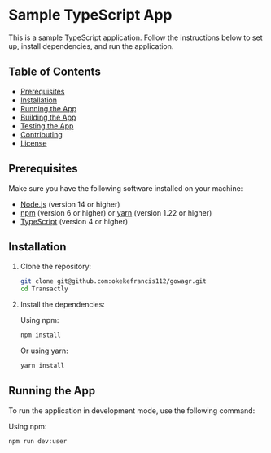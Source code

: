 # Sample TypeScript App

This is a sample TypeScript application. Follow the instructions below to set up, install dependencies, and run the application.

## Table of Contents

- [Prerequisites](#prerequisites)
- [Installation](#installation)
- [Running the App](#running-the-app)
- [Building the App](#building-the-app)
- [Testing the App](#testing-the-app)
- [Contributing](#contributing)
- [License](#license)

## Prerequisites

Make sure you have the following software installed on your machine:

- [Node.js](https://nodejs.org/) (version 14 or higher)
- [npm](https://www.npmjs.com/) (version 6 or higher) or [yarn](https://yarnpkg.com/) (version 1.22 or higher)
- [TypeScript](https://www.typescriptlang.org/) (version 4 or higher)

## Installation

1. Clone the repository:

    ```bash
    git clone git@github.com:okekefrancis112/gowagr.git
    cd Transactly
    ```

2. Install the dependencies:

    Using npm:

    ```bash
    npm install
    ```

    Or using yarn:

    ```bash
    yarn install
    ```

## Running the App

To run the application in development mode, use the following command:

Using npm:

```bash
npm run dev:user
```